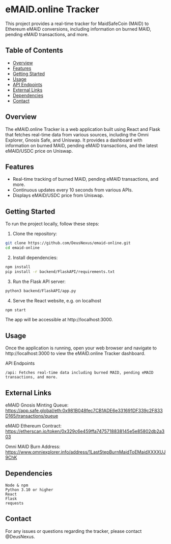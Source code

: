 # eMAID.online Tracker

This project provides a real-time tracker for MaidSafeCoin (MAID) to Ethereum eMAID conversions, including information on burned MAID, pending eMAID transactions, and more.

## Table of Contents

- [Overview](#overview)
- [Features](#features)
- [Getting Started](#getting-started)
- [Usage](#usage)
- [API Endpoints](#api-endpoints)
- [External Links](#external-links)
- [Dependencies](#dependencies)
- [Contact](#contact)

## Overview

The eMAID.online Tracker is a web application built using React and Flask that fetches real-time data from various sources, including the Omni Explorer, Gnosis Safe, and Uniswap. It provides a dashboard with information on burned MAID, pending eMAID transactions, and the latest eMAID/USDC price on Uniswap.

## Features

- Real-time tracking of burned MAID, pending eMAID transactions, and more.
- Continuous updates every 10 seconds from various APIs.
- Displays eMAID/USDC price from Uniswap.

## Getting Started

To run the project locally, follow these steps:

1. Clone the repository:
```bash
git clone https://github.com/DeusNexus/emaid-online.git
cd emaid-online
```

2. Install dependencies:
```bash
npm install
pip install -r backend/FlaskAPI/requirements.txt
```

3. Run the Flask API server:
```bash
python3 backend/FlaskAPI/app.py
```

4. Serve the React website, e.g. on localhost
```bash
npm start
```

The app will be accessible at http://localhost:3000.

## Usage
Once the application is running, open your web browser and navigate to http://localhost:3000 to view the eMAID.online Tracker dashboard.

API Endpoints

    /api: Fetches real-time data including burned MAID, pending eMAID transactions, and more.

## External Links

eMAID Gnosis Minting Queue: https://app.safe.global/eth:0x981B048fec7CB1ADE6e331691DF339c2F833D165/transactions/queue

eMAID Ethereum Contract: https://etherscan.io/token/0x329c6e459ffa7475718838145e5e85802db2a303

Omni MAID Burn Address: https://www.omniexplorer.info/address/1LastStepBurnMaidToEMaidXXXXUJ9ChK

## Dependencies
    Node & npm
    Python 3.10 or higher
    React
    Flask
    requests

## Contact
For any issues or questions regarding the tracker, please contact @DeusNexus.